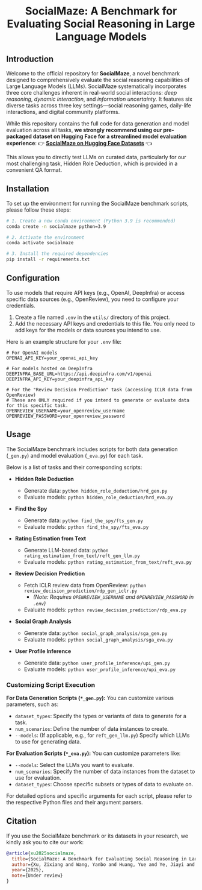 <h1 align="center">SocialMaze: A Benchmark for Evaluating Social Reasoning in Large Language Models</h1>

## Introduction

Welcome to the official repository for **SocialMaze**, a novel benchmark designed to comprehensively evaluate the social reasoning capabilities of Large Language Models (LLMs). SocialMaze systematically incorporates three core challenges inherent in real-world social interactions: *deep reasoning*, *dynamic interaction*, and *information uncertainty*. It features six diverse tasks across three key settings—social reasoning games, daily-life interactions, and digital community platforms.

While this repository contains the full code for data generation and model evaluation across all tasks, **we strongly recommend using our pre-packaged dataset on Hugging Face for a streamlined model evaluation experience**:
👉 [**SocialMaze on Hugging Face Datasets**](https://huggingface.co/datasets/MBZUAI/SocialMaze) 👈

This allows you to directly test LLMs on curated data, particularly for our most challenging task, Hidden Role Deduction, which is provided in a convenient QA format.

## Installation

To set up the environment for running the SocialMaze benchmark scripts, please follow these steps:

```bash
# 1. Create a new conda environment (Python 3.9 is recommended)
conda create -n socialmaze python=3.9

# 2. Activate the environment
conda activate socialmaze

# 3. Install the required dependencies
pip install -r requirements.txt
```

## Configuration

To use models that require API keys (e.g., OpenAI, DeepInfra) or access specific data sources (e.g., OpenReview), you need to configure your credentials.

1.  Create a file named `.env` in the `utils/` directory of this project.
2.  Add the necessary API keys and credentials to this file. You only need to add keys for the models or data sources you intend to use.

Here is an example structure for your `.env` file:

```properties
# For OpenAI models
OPENAI_API_KEY=your_openai_api_key

# For models hosted on DeepInfra
DEEPINFRA_BASE_URL=https://api.deepinfra.com/v1/openai
DEEPINFRA_API_KEY=your_deepinfra_api_key

# For the "Review Decision Prediction" task (accessing ICLR data from OpenReview)
# These are ONLY required if you intend to generate or evaluate data for this specific task.
OPENREVIEW_USERNAME=your_openreview_username
OPENREVIEW_PASSWORD=your_openreview_password
```

## Usage

The SocialMaze benchmark includes scripts for both data generation (`_gen.py`) and model evaluation (`_eva.py`) for each task.

Below is a list of tasks and their corresponding scripts:

*   **Hidden Role Deduction**
    *   Generate data: `python hidden_role_deduction/hrd_gen.py`
    *   Evaluate models: `python hidden_role_deduction/hrd_eva.py`

*   **Find the Spy**
    *   Generate data: `python find_the_spy/fts_gen.py`
    *   Evaluate models: `python find_the_spy/fts_eva.py`

*   **Rating Estimation from Text**
    *   Generate LLM-based data: `python rating_estimation_from_text/reft_gen_llm.py`
    *   Evaluate models: `python rating_estimation_from_text/reft_eva.py`

*   **Review Decision Prediction**
    *   Fetch ICLR review data from OpenReview: `python review_decision_prediction/rdp_gen_iclr.py`
        *   *(Note: Requires `OPENREVIEW_USERNAME` and `OPENREVIEW_PASSWORD` in `.env`)*
    *   Evaluate models: `python review_decision_prediction/rdp_eva.py`

*   **Social Graph Analysis**
    *   Generate data: `python social_graph_analysis/sga_gen.py`
    *   Evaluate models: `python social_graph_analysis/sga_eva.py`

*   **User Profile Inference**
    *   Generate data: `python user_profile_inference/upi_gen.py`
    *   Evaluate models: `python user_profile_inference/upi_eva.py`

### Customizing Script Execution

**For Data Generation Scripts (`*_gen.py`):**
You can customize various parameters, such as:
*   `dataset_types`: Specify the types or variants of data to generate for a task.
*   `num_scenarios`: Define the number of data instances to create.
*   `--models`: (If applicable, e.g., for `reft_gen_llm.py`) Specify which LLMs to use for generating data.

**For Evaluation Scripts (`*_eva.py`):**
You can customize parameters like:
*   `--models`: Select the LLMs you want to evaluate.
*   `num_scenarios`: Specify the number of data instances from the dataset to use for evaluation.
*   `dataset_types`: Choose specific subsets or types of data to evaluate on.

For detailed options and specific arguments for each script, please refer to the respective Python files and their argument parsers.

## Citation

If you use the SocialMaze benchmark or its datasets in your research, we kindly ask you to cite our work:

```bibtex
@article{xu2025socialmaze,
  title={SocialMaze: A Benchmark for Evaluating Social Reasoning in Large Language Models},
  author={Xu, Zixiang and Wang, Yanbo and Huang, Yue and Ye, Jiayi and Zhuang, Haomin and Song, Zirui and Gao, Lang and Wang, Chenxi and Chen, Zhaorun and Zhou, Yujun and Li, Sixian and Pan, Wang and Zhao, Yue and Zhao, Jieyu and Zhang, Xiangliang and Chen, Xiuying},
  year={2025},
  note={Under review}
}
```